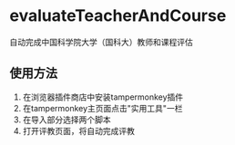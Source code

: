 # evaluateTeacherAndCourse
自动完成中国科学院大学（国科大）教师和课程评估

## 使用方法

1. 在浏览器插件商店中安装tampermonkey插件
2. 在tampermonkey主页面点击"实用工具"一栏
3. 在导入部分选择两个脚本
4. 打开评教页面，将自动完成评教

